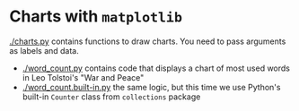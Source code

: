 # Charts with ```matplotlib```

[./charts.py](./charts.py) contains functions to draw charts. You need to pass arguments as labels and data.

* [./word_count.py](./word_count.py) contains code that displays a chart of most used words in Leo Tolstoi's "War and Peace" 
* [./word_count.built-in.py](./word_count.built-in.py) the same logic, but this time we use Python's built-in ```Counter``` class from ```collections``` package
